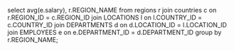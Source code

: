select avg(e.salary), r.REGION_NAME
from regions r
join countries c
on r.REGION_ID = c.REGION_ID
join LOCATIONS l
on l.COUNTRY_ID = c.COUNTRY_ID
join DEPARTMENTS d
on d.LOCATION_ID = l.LOCATION_ID
join EMPLOYEES e 
on e.DEPARTMENT_ID = d.DEPARTMENT_ID
group by r.REGION_NAME;
